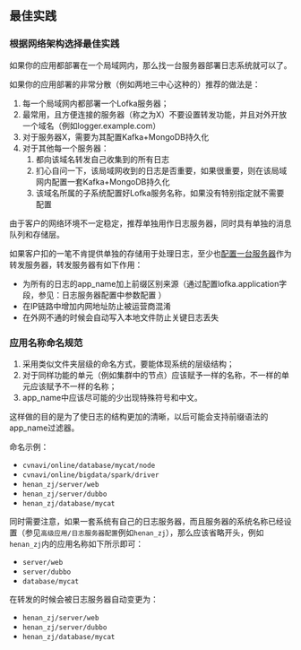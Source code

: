 ## 最佳实践

### 根据网络架构选择最佳实践

如果你的应用都部署在一个局域网内，那么找一台服务器部署日志系统就可以了。

如果你的应用部署的非常分散（例如两地三中心这种的）推荐的做法是：
1. 每一个局域网内都部署一个Lofka服务器；
2. 最常用，且方便连接的服务器（称之为X）不要设置转发功能，并且对外开放一个域名（例如logger.example.com）
3. 对于服务器X，需要为其配置Kafka+MongoDB持久化
4. 对于其他每一个服务器：
    1. 都向该域名转发自己收集到的所有日志
    2. 扪心自问一下，该局域网收到的日志是否重要，如果很重要，则在该局域网内配置一套Kafka+MongoDB持久化
    3. 该域名所属的子系统配置好Lofka服务名称，如果没有特别指定就不需要配置

由于客户的网络环境不一定稳定，推荐单独用作日志服务器，同时具有单独的消息队列和存储层。

如果客户扣的一笔不肯提供单独的存储用于处理日志，至少也[配置一台服务器](/高级应用/日志服务器配置)作为转发服务器，转发服务器有如下作用：
- 为所有的日志的app_name加上前缀区别来源（通过配置lofka.application字段，参见：日志服务器配置中参数配置 ）
- 在IP链路中增加内网地址防止被运营商混淆
- 在外网不通的时候会自动写入本地文件防止关键日志丢失

### 应用名称命名规范

1. 采用类似文件夹层级的命名方式，要能体现系统的层级结构；
2. 对于同样功能的单元（例如集群中的节点）应该赋予一样的名称，不一样的单元应该赋予不一样的名称；
3. app_name中应该尽可能的少出现特殊符号和中文。

这样做的目的是为了使日志的结构更加的清晰，以后可能会支持前缀语法的app_name过滤器。

命名示例：
- `cvnavi/online/database/mycat/node`
- `cvnavi/online/bigdata/spark/driver`
- `henan_zj/server/web`
- `henan_zj/server/dubbo`
- `henan_zj/database/mycat`

同时需要注意，如果一套系统有自己的日志服务器，而且服务器的系统名称已经设置（参见`高级应用/日志服务器配置`例如`henan_zj`），那么应该省略开头，例如`henan_zj`内的应用名称如下所示即可：
- `server/web`
- `server/dubbo`
- `database/mycat`

在转发的时候会被日志服务器自动变更为：
- `henan_zj/server/web`
- `henan_zj/server/dubbo`
- `henan_zj/database/mycat`
